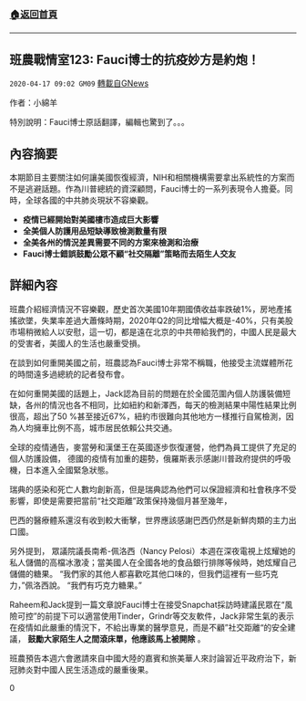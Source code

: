 ###  [:house:返回首頁](https://github.com/ourhimalayas/txt)
---

## 班農戰情室123: Fauci博士的抗疫妙方是約炮！
`2020-04-17 09:02 GM09` [轉載自GNews](https://gnews.org/zh-hant/175311/)

作者：小綿羊

特別說明：Fauci博士原話翻譯，編輯也驚到了。。。

## 內容摘要

本期節目主要關注如何讓美國恢復經濟，NIH和相關機構需要拿出系統性的方案而不是逃避話題。作為川普總統的資深顧問，Fauci博士的一系列表現令人擔憂。同時，全球各國的中共肺炎現狀不容樂觀。

- **疫情已經開始對美國樓市造成巨大影響**
- **全美個人防護用品短缺導致檢測數量有限**
- **全美各州的情況差異需要不同的方案來檢測和治療**
- **Fauci博士錯誤鼓勵公眾不顧“社交隔離”策略而去陌生人交友**


## 詳細內容

班農介紹經濟情況不容樂觀，歷史首次美國10年期國債收益率跌破1%，房地產搖搖欲墜，失業率差過大蕭條時期，2020年Q2的同比增幅大概是-40%，只有美股市場稍微給人以安慰，這一切，都是遠在北京的中共帶給我們的，中國人民是最大的受害者，美國人的生活也嚴重受損。

在談到如何重開美國之前，班農認為Fauci博士非常不稱職，他接受主流媒體所花的時間遠多過總統的記者發布會。

在如何重開美國的話題上，Jack認為目前的問題在於全國范圍內個人防護裝備短缺，各州的情況也各不相同，比如紐約和新澤西，每天的檢測結果中陽性結果比例很高，超出了50 %甚至接近67%，紐約市很難向其他地方一樣推行自駕檢測，因為人均擁車比例不高，城市居民依賴公共交通。

全球的疫情通告，麥當勞和漢堡王在英國逐步恢復運營，他們為員工提供了充足的個人防護設備， 德國的疫情有加重的趨勢，俄羅斯表示感謝川普政府提供的呼吸機，日本進入全國緊急狀態。

瑞典的感染和死亡人數均創新高，但是瑞典認為他們可以保證經濟和社會秩序不受影響，即使是需要把當前“社交距離”政策保持幾個月甚至幾年，

巴西的醫療體系還沒有收到較大衝擊，世界應該感謝巴西仍然是新鮮肉類的主力出口國。

另外提到， 眾議院議長南希-佩洛西（Nancy Pelosi）本週在深夜電視上炫耀她的私人儲備的高檔冰激凌；當美國人在全國各地的食品銀行排隊等候時，她炫耀自己儲備的糖果。 “我們家的其他人都喜歡吃其他口味的，但我們這裡有一些巧克力，”佩洛西說。 “我們有巧克力糖果。”

Raheem和Jack提到一篇文章說Fauci博士在接受Snapchat採訪時建議民眾在“風險可控”的前提下可以適當使用Tinder，Grindr等交友軟件，Jack非常生氣的表示在疫情如此嚴重的情況下，不給出專業的醫學意見，而是不顧”社交距離“的安全建議， **鼓勵大家陌生人之間滾床單，他應該馬上被開除** 。

班農預告本週六會邀請來自中國大陸的嘉賓和旅美華人來討論習近平政府治下，新冠肺炎對中國人民生活造成的嚴重後果。

0
